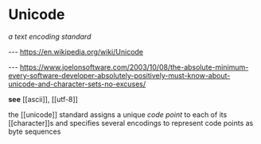 # Unicode

_a text encoding standard_

--- <https://en.wikipedia.org/wiki/Unicode>

--- <https://www.joelonsoftware.com/2003/10/08/the-absolute-minimum-every-software-developer-absolutely-positively-must-know-about-unicode-and-character-sets-no-excuses/>

**see** [[ascii]], [[utf-8]]

the [[unicode]] standard assigns a unique _code point_ to each of its [[character]]s and specifies several encodings to represent code points as byte sequences
